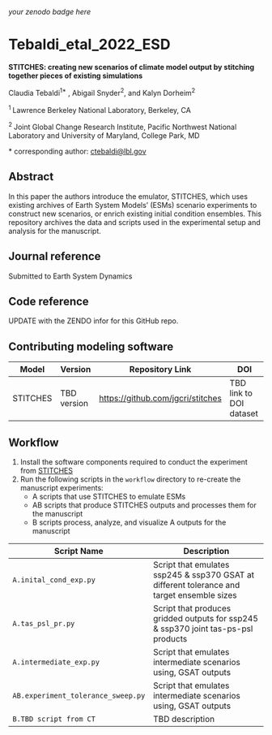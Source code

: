 _your zenodo badge here_

# Tebaldi_etal_2022_ESD

**STITCHES: creating new scenarios of climate model output by stitching together pieces of existing simulations**

Claudia Tebaldi<sup>1\*</sup> , Abigail Snyder<sup>2</sup>, and Kalyn Dorheim<sup>2</sup>

<sup>1 </sup> Lawrence Berkeley National Laboratory, Berkeley, CA

<sup>2 </sup> Joint Global Change Research Institute, Pacific Northwest National Laboratory and University of Maryland, College Park, MD


\* corresponding author:  ctebaldi@lbl.gov

## Abstract
In this paper the authors introduce the emulator, STITCHES, which uses existing
archives of Earth System Models’ (ESMs) scenario experiments to construct new scenarios, or enrich existing initial condition ensembles. This repository archives the data and scripts used in the experimental setup and analysis for the manuscript. 

## Journal reference
Submitted to Earth System Dynamics 

## Code reference
UPDATE with the ZENDO infor for this GitHub repo. 


## Contributing modeling software
| Model | Version | Repository Link | DOI |
|-------|---------|-----------------|-----|
| STITCHES | TBD version | https://github.com/jgcri/stitches | TBD link to DOI dataset |


## Workflow

1. Install the software components required to conduct the experiment from [STITCHES](https://github.com/jgcri/stitches#getting-started-using-stitches)
2. Run the following scripts in the `workflow` directory to re-create the manuscript experiments:
    * A scripts that use STITCHES to emulate ESMs 
    * AB scripts that produce STITCHES outputs and processes them for the manuscript
    * B scripts process, analyze, and visualize A outputs for the manuscript
        

| Script Name | Description | 
| --- | --- | 
| `A.inital_cond_exp.py` | Script that emulates ssp245 & ssp370 GSAT at different tolerance and target ensemble sizes | 
| `A.tas_psl_pr.py` | Script that produces gridded outputs for ssp245 & ssp370 joint tas-ps-psl products | 
| `A.intermediate_exp.py` | Script that emulates intermediate scenarios using, GSAT outputs  | 
| `AB.experiment_tolerance_sweep.py` | Script that emulates intermediate scenarios using, GSAT outputs  | 
| `B.TBD script from CT ` | TBD description | 



